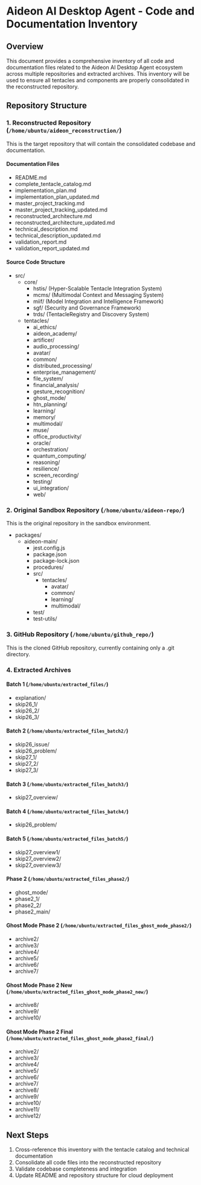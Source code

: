 # Aideon AI Desktop Agent - Code and Documentation Inventory

## Overview
This document provides a comprehensive inventory of all code and documentation files related to the Aideon AI Desktop Agent ecosystem across multiple repositories and extracted archives. This inventory will be used to ensure all tentacles and components are properly consolidated in the reconstructed repository.

## Repository Structure

### 1. Reconstructed Repository (`/home/ubuntu/aideon_reconstruction/`)
This is the target repository that will contain the consolidated codebase and documentation.

#### Documentation Files
- README.md
- complete_tentacle_catalog.md
- implementation_plan.md
- implementation_plan_updated.md
- master_project_tracking.md
- master_project_tracking_updated.md
- reconstructed_architecture.md
- reconstructed_architecture_updated.md
- technical_description.md
- technical_description_updated.md
- validation_report.md
- validation_report_updated.md

#### Source Code Structure
- src/
  - core/
    - hstis/ (Hyper-Scalable Tentacle Integration System)
    - mcms/ (Multimodal Context and Messaging System)
    - miif/ (Model Integration and Intelligence Framework)
    - sgf/ (Security and Governance Framework)
    - trds/ (TentacleRegistry and Discovery System)
  - tentacles/
    - ai_ethics/
    - aideon_academy/
    - artificer/
    - audio_processing/
    - avatar/
    - common/
    - distributed_processing/
    - enterprise_management/
    - file_system/
    - financial_analysis/
    - gesture_recognition/
    - ghost_mode/
    - htn_planning/
    - learning/
    - memory/
    - multimodal/
    - muse/
    - office_productivity/
    - oracle/
    - orchestration/
    - quantum_computing/
    - reasoning/
    - resilience/
    - screen_recording/
    - testing/
    - ui_integration/
    - web/

### 2. Original Sandbox Repository (`/home/ubuntu/aideon-repo/`)
This is the original repository in the sandbox environment.

- packages/
  - aideon-main/
    - jest.config.js
    - package.json
    - package-lock.json
    - procedures/
    - src/
      - tentacles/
        - avatar/
        - common/
        - learning/
        - multimodal/
    - test/
    - test-utils/

### 3. GitHub Repository (`/home/ubuntu/github_repo/`)
This is the cloned GitHub repository, currently containing only a .git directory.

### 4. Extracted Archives

#### Batch 1 (`/home/ubuntu/extracted_files/`)
- explanation/
- skip26_1/
- skip26_2/
- skip26_3/

#### Batch 2 (`/home/ubuntu/extracted_files_batch2/`)
- skip26_issue/
- skip26_problem/
- skip27_1/
- skip27_2/
- skip27_3/

#### Batch 3 (`/home/ubuntu/extracted_files_batch3/`)
- skip27_overview/

#### Batch 4 (`/home/ubuntu/extracted_files_batch4/`)
- skip26_problem/

#### Batch 5 (`/home/ubuntu/extracted_files_batch5/`)
- skip27_overview1/
- skip27_overview2/
- skip27_overview3/

#### Phase 2 (`/home/ubuntu/extracted_files_phase2/`)
- ghost_mode/
- phase2_1/
- phase2_2/
- phase2_main/

#### Ghost Mode Phase 2 (`/home/ubuntu/extracted_files_ghost_mode_phase2/`)
- archive2/
- archive3/
- archive4/
- archive5/
- archive6/
- archive7/

#### Ghost Mode Phase 2 New (`/home/ubuntu/extracted_files_ghost_mode_phase2_new/`)
- archive8/
- archive9/
- archive10/

#### Ghost Mode Phase 2 Final (`/home/ubuntu/extracted_files_ghost_mode_phase2_final/`)
- archive2/
- archive3/
- archive4/
- archive5/
- archive6/
- archive7/
- archive8/
- archive9/
- archive10/
- archive11/
- archive12/

## Next Steps
1. Cross-reference this inventory with the tentacle catalog and technical documentation
2. Consolidate all code files into the reconstructed repository
3. Validate codebase completeness and integration
4. Update README and repository structure for cloud deployment
